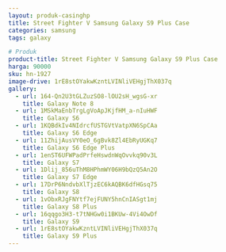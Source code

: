 ```yaml
---
layout: produk-casinghp
title: Street Fighter V Samsung Galaxy S9 Plus Case
categories: samsung
tags: galaxy

# Produk
product-title: Street Fighter V Samsung Galaxy S9 Plus Case
harga: 90000
sku: hn-1927
image-drive: 1rE8stOYakwKzntLVINliVEHgjThX037q
gallery:
  - url: 164-Qn2U3tGLZuzSO8-lOU2sH_wgsG-xr
    title: Galaxy Note 8
  - url: 1MSkMaEnbTrgLgVoApJKjfHM_a-nIuHWF
    title: Galaxy S6
  - url: 1KQBdkIv4NIdrcfUSTGVtVatpXN6SpCAa
    title: Galaxy S6 Edge
  - url: 11ZhijAusVY0eO_6gBvk8Zl4EbRyUGKq7
    title: Galaxy S6 Edge Plus
  - url: 1enST6UFWPadPrfeHswdnWqOvvkq90v3L
    title: Galaxy S7
  - url: 1Dlij_856uThM8HPhmWY06H9bQzQ5An2O
    title: Galaxy S7 Edge
  - url: 17DrP6NndvbXlTjzEC6kAQBK6dfHGsq75
    title: Galaxy S8
  - url: 1vObxRJgFNYtf7ejFUNY5hnCnIASgt1mj
    title: Galaxy S8 Plus
  - url: 16qqgo3H3-t7tNHGw0i1BKUw-4Vi4OwDf
    title: Galaxy S9
  - url: 1rE8stOYakwKzntLVINliVEHgjThX037q
    title: Galaxy S9 Plus
---
```

